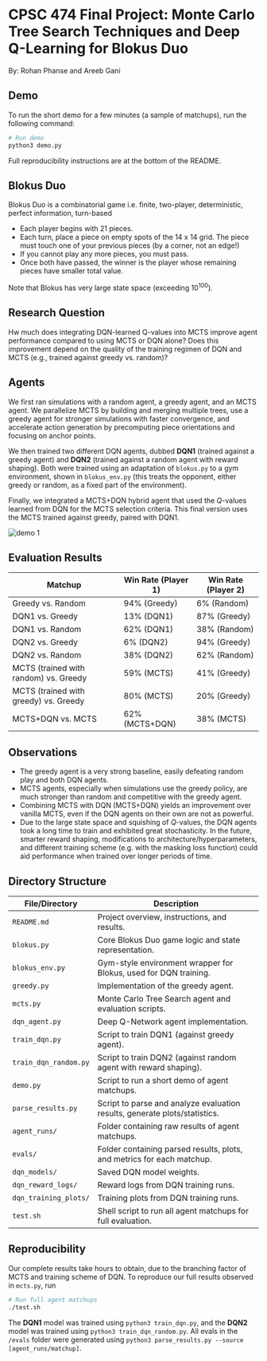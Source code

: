 # CPSC 474 Final Project: Monte Carlo Tree Search Techniques and Deep Q-Learning for Blokus Duo

By: Rohan Phanse and Areeb Gani

## Demo

To run the short demo for a few minutes (a sample of matchups), run the following command:

```bash
# Run demo
python3 demo.py
```

Full reproducibility instructions are at the bottom of the README.

## Blokus Duo

Blokus Duo is a combinatorial game i.e. finite, two-player, deterministic, perfect information, turn-based

- Each player begins with 21 pieces. 
- Each turn, place a piece on empty spots of the 14 x 14 grid. The piece must touch one of your previous pieces (by a corner, not an edge!) 
- If you cannot play any more pieces, you must pass.
- Once both have passed, the winner is the player whose remaining pieces have smaller total value.

Note that Blokus has very large state space (exceeding $10^{100}$).

## Research Question

Hw much does integrating DQN-learned Q-values into MCTS improve agent performance compared to using MCTS or DQN alone? Does this improvement depend on the quality of the training regimen of DQN and MCTS (e.g., trained against greedy vs. random)?

## Agents


We first ran simulations with a random agent, a greedy agent, and an MCTS agent. We parallelize MCTS by building and merging multiple trees, use a greedy agent for stronger simulations with faster convergence, and accelerate action generation by precomputing piece orientations and focusing on anchor points.

We then trained two different DQN agents, dubbed **DQN1** (trained against a greedy agent) and **DQN2** (trained against a random agent with reward shaping). Both were trained using an adaptation of ``blokus.py`` to a gym environment, shown in ```blokus_env.py``` (this treats the opponent, either greedy or random, as a fixed part of the environment).

Finally, we integrated a MCTS+DQN hybrid agent that used the $Q$-values learned from DQN for the MCTS selection criteria. This final version uses the MCTS trained against greedy, paired with DQN1.

![demo 1](https://lh3.googleusercontent.com/pw/AP1GczMRxUOSwPJtMfKsBjaWjvGyW3rc23gOtCI-kPkuTsQ-a8Zd3VmzIXnGoDYdIMvzQt7dUPaTGJASCUrfU1hy0abTT0owitt6g2TjxOTunBtXWOgyRM-6UOHW1eIFkhD8R60SFDWZ66SLx23EziSOwE2C=w1112-h774-s-no-gm)


## Evaluation Results
| Matchup | Win Rate (Player 1) |  Win Rate (Player 2) |
|------------------------------------------|---------------------|---------------------|
| Greedy vs. Random | 94% (Greedy) | 6% (Random) |
| DQN1 vs. Greedy | 13% (DQN1) | 87% (Greedy) |
| DQN1 vs. Random | 62% (DQN1) | 38% (Random) |
| DQN2 vs. Greedy | 6% (DQN2) | 94% (Greedy) |
| DQN2 vs. Random | 38% (DQN2) | 62% (Random) |
| MCTS (trained with random) vs. Greedy | 59% (MCTS) | 41% (Greedy) |
| MCTS (trained with greedy) vs. Greedy | 80% (MCTS) | 20% (Greedy) |
| MCTS+DQN vs. MCTS | 62% (MCTS+DQN) | 38% (MCTS) |

## Observations

- The greedy agent is a very strong baseline, easily defeating random play and both DQN agents.
- MCTS agents, especially when simulations use the greedy policy, are much stronger than random and competitive with the greedy agent.
- Combining MCTS with DQN (MCTS+DQN) yields an improvement over vanilla MCTS, even if the DQN agents on their own are not as powerful.
- Due to the large state space and squishing of $Q$-values, the DQN agents took a long time to train and exhibited great stochasticity. In the future, smarter reward shaping, modifications to architecture/hyperparameters, and different training scheme (e.g. with the masking loss function) could aid performance when trained over longer periods of time.

## Directory Structure

| File/Directory | Description |
|------------------------|-----------------------------------------------------------------------------|
| `README.md` | Project overview, instructions, and results. |
| `blokus.py` | Core Blokus Duo game logic and state representation. |
| `blokus_env.py` | Gym-style environment wrapper for Blokus, used for DQN training. |
| `greedy.py` | Implementation of the greedy agent. |
| `mcts.py` | Monte Carlo Tree Search agent and evaluation scripts. |
| `dqn_agent.py` | Deep Q-Network agent implementation. |
| `train_dqn.py` | Script to train DQN1 (against greedy agent). |
| `train_dqn_random.py` | Script to train DQN2 (against random agent with reward shaping). |
| `demo.py` | Script to run a short demo of agent matchups. |
| `parse_results.py` | Script to parse and analyze evaluation results, generate plots/statistics. |
| `agent_runs/` | Folder containing raw results of agent matchups. |
| `evals/` | Folder containing parsed results, plots, and metrics for each matchup. |
| `dqn_models/` | Saved DQN model weights. |
| `dqn_reward_logs/` | Reward logs from DQN training runs. |
| `dqn_training_plots/` | Training plots from DQN training runs. |
| `test.sh` | Shell script to run all agent matchups for full evaluation. |

## Reproducibility

Our complete results take hours to obtain, due to the branching factor of MCTS and training scheme of DQN. To reproduce our full results observed in ```mcts.py```, run

```bash
# Run full agent matchups
./test.sh
```

The **DQN1** model was trained using `python3 train_dqn.py`, and the **DQN2** model was trained using `python3 train_dqn_random.py`. All evals in the `/evals` folder were generated using `python3 parse_results.py --source [agent_runs/matchup]`.